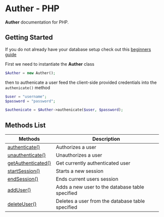 # Auther - PHP

**Auther** documentation for PHP.

## Getting Started

If you do not already have your database setup check out this [beginners guide](beginners_guide.md)

First we need to instantiate the **Auther** class

```php
$Auther = new Auther();
```

then to authenicate a user feed the client-side provided credentials into the `authenicate()` method

```php
$user = "username";
$password = "password";

$authenicate = $Auther->authenicate($user, $password);
```

## Methods List

| Methods | Description |
| --- | --- |
| [authenticate()](methods/authenticate.md) | Authorizes a user |
| [unauthenticate()](methods/unauthenticate.md) | Unauthorizes a user |
| [getAuthenticated()](methods/get_authenticated.md) | Get currently authenticated user |
| [startSession()](methods/start_session.md) | Starts a new session |
| [endSession()](methods/end_session.md) | Ends current users session |
| [addUser()](methods/add_user.md) | Adds a new user to the database table specified |
| [deleteUser()](methods/delete_user.md) | Deletes a user from the database table specified |